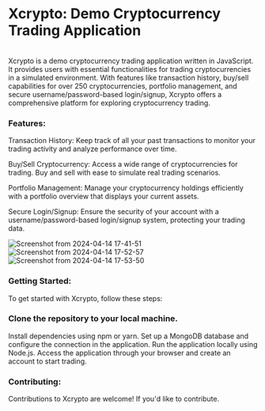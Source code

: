 <h1>Xcrypto: Demo Cryptocurrency Trading Application</h1><br>
Xcrypto is a demo cryptocurrency trading application written in JavaScript. It provides users with essential functionalities for trading cryptocurrencies in a simulated environment. With features like transaction history, buy/sell capabilities for over 250 cryptocurrencies, portfolio management, and secure username/password-based login/signup, Xcrypto offers a comprehensive platform for exploring cryptocurrency trading.
<br>
<h3>Features:</h3>
Transaction History: Keep track of all your past transactions to monitor your trading activity and analyze performance over time.

Buy/Sell Cryptocurrency: Access a wide range of cryptocurrencies for trading. Buy and sell with ease to simulate real trading scenarios.

Portfolio Management: Manage your cryptocurrency holdings efficiently with a portfolio overview that displays your current assets.

Secure Login/Signup: Ensure the security of your account with a username/password-based login/signup system, protecting your trading data.

![Screenshot from 2024-04-14 17-41-51](https://github.com/shivamgupta2020/XCRYPTO/assets/91847638/38642bfa-f4a4-4f26-a0ab-cb3e954261df)
![Screenshot from 2024-04-14 17-52-57](https://github.com/shivamgupta2020/XCRYPTO/assets/91847638/32386829-ceb6-4ca9-bb9d-1b19f5d9845e)
![Screenshot from 2024-04-14 17-53-50](https://github.com/shivamgupta2020/XCRYPTO/assets/91847638/6bcdfed1-be8d-431d-b001-0c5e70ad3608)

<h3>Getting Started:</h3>
To get started with Xcrypto, follow these steps:

<h3>Clone the repository to your local machine.</h3>
Install dependencies using npm or yarn.
Set up a MongoDB database and configure the connection in the application.
Run the application locally using Node.js.
Access the application through your browser and create an account to start trading.

<h3>Contributing:</h3>
Contributions to Xcrypto are welcome! If you'd like to contribute.
